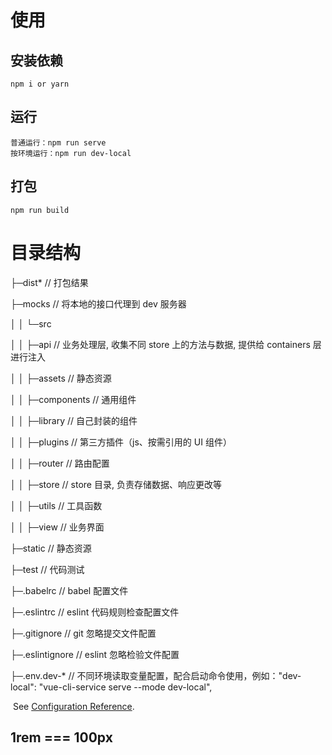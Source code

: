 # 使用

## 安装依赖

    npm i or yarn

## 运行

    普通运行：npm run serve
    按环境运行：npm run dev-local

## 打包

    npm run build

# 目录结构

├─dist\* // 打包结果

├─mocks // 将本地的接口代理到 dev 服务器

│ │ └─src

│ │ ├─api // 业务处理层, 收集不同 store 上的方法与数据, 提供给 containers 层进行注入

│ │ ├─assets // 静态资源

│ │ ├─components // 通用组件

│ │ ├─library // 自己封装的组件

│ │ ├─plugins // 第三方插件（js、按需引用的 UI 组件）

│ │ ├─router // 路由配置

│ │ ├─store // store 目录, 负责存储数据、响应更改等

│ │ ├─utils // 工具函数

│ │ ├─view // 业务界面

├─static // 静态资源

├─test // 代码测试

├─.babelrc // babel 配置文件

├─.eslintrc // eslint 代码规则检查配置文件

├─.gitignore // git 忽略提交文件配置

├─.eslintignore // eslint 忽略检验文件配置

├─.env.dev-\* // 不同环境读取变量配置，配合启动命令使用，例如："dev-local": "vue-cli-service serve --mode dev-local",

​
See [Configuration Reference](https://cli.vuejs.org/config/).

## 1rem === 100px
